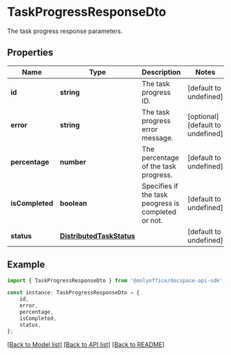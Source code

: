 # TaskProgressResponseDto

The task progress response parameters.

## Properties

Name | Type | Description | Notes
------------ | ------------- | ------------- | -------------
**id** | **string** | The task progress ID. | [default to undefined]
**error** | **string** | The task progress error message. | [optional] [default to undefined]
**percentage** | **number** | The percentage of the task progress. | [default to undefined]
**isCompleted** | **boolean** | Specifies if the task peogress is completed or not. | [default to undefined]
**status** | [**DistributedTaskStatus**](DistributedTaskStatus.md) |  | [default to undefined]

## Example

```typescript
import { TaskProgressResponseDto } from '@onlyoffice/docspace-api-sdk';

const instance: TaskProgressResponseDto = {
    id,
    error,
    percentage,
    isCompleted,
    status,
};
```

[[Back to Model list]](../README.md#documentation-for-models) [[Back to API list]](../README.md#documentation-for-api-endpoints) [[Back to README]](../README.md)

